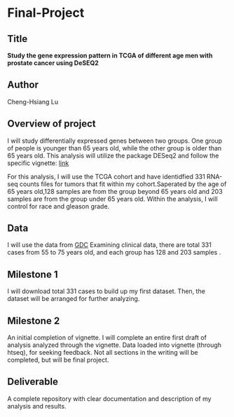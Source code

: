 # Final-Project
## Title

**Study the gene expression pattern in TCGA of different age men with prostate cancer using DeSEQ2**
## Author

Cheng-Hsiang Lu

## Overview of project

I will study differentially expressed genes between two groups. One group of people is younger than 65 years old, while the other group is older than 65 years old. This analysis will utilize the package DESeq2 and follow the specific vignette: 
[link](http://bioconductor.org/packages/release/bioc/vignettes/DESeq2/inst/doc/DESeq2.html)

For this analysis, I will use the TCGA cohort and have identidfied 331 RNA-seq counts files for tumors that fit within my cohort.Saperated by the age of 65 years old,128 samples are from the group beyond 65 years old and 203 samples are from the group under 65 years old. Within the analysis, I will control for race and gleason grade.

## Data
I will use the data from [GDC](https://portal.gdc.cancer.gov/) Examining clinical data, there are total 331 cases from 55 to 75 years old, and each group has 128 and 203 samples .

## Milestone 1

I will download total 331 cases to build up my first dataset. Then, the dataset will be arranged for further analyzing. 

## Milestone 2

An initial completion of vignette. I will complete an entire first draft of analysis analyzed through the vignette. Data loaded into vignette (through htseq), for seeking feedback. Not all sections in the writing will be completed, but will be final project.

## Deliverable

A complete repository with clear documentation and description of my analysis and results.
